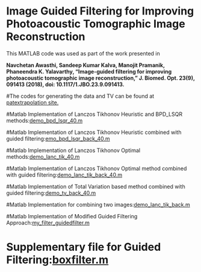 # Image Guided Filtering for Improving Photoacoustic Tomographic Image Reconstruction

This MATLAB code was used as part of the work presented in

**Navchetan Awasthi, Sandeep Kumar Kalva, Manojit Pramanik, Phaneendra K. Yalavarthy, “Image-guided filtering for improving photoacoustic tomographic image reconstruction,” J. Biomed. Opt. 23(9), 091413 (2018), doi: 10.1117/1.JBO.23.9.091413.**

#The codes for generating the data and TV can be found at [patextrapolation site.](https://sites.google.com/site/sercmig/home/patextrapolation)

#Matlab Implementation of Lanczos Tikhonov Heuristic and BPD_LSQR methods:[demo_bpd_lsqr_40.m](https://sites.google.com/site/sercmig/system/app/pages/admin/revisions?wuid=wuid:gx:342a012c636c1e25)

#Matlab Implementation of Lanczos Tikhonov Heuristic combined with guided filtering:[emo_bpd_lsqr_back_40.m](https://sites.google.com/site/sercmig/system/app/pages/admin/revisions?wuid=wuid:gx:43335567852e9a4e)

#Matlab Implementation of Lanczos Tikhonov Optimal methods:[demo_lanc_tik_40.m](https://sites.google.com/site/sercmig/system/app/pages/admin/revisions?wuid=wuid:gx:4c59e4224b919008)

#Matlab Implementation of Lanczos Tikhonov Optimal method combined with guided filtering:[demo_lanc_tik_back_40.m](https://sites.google.com/site/sercmig/system/app/pages/admin/revisions?wuid=wuid:gx:7c2e68a93603cf80)

#Matlab Implementation of Total Variation based method combined with guided filtering:[demo_tv_back_40.m](https://sites.google.com/site/sercmig/system/app/pages/admin/revisions?wuid=wuid:gx:671cbcf492a4c2a)

#Matlab Implementation for combining two images:[demo_lanc_tik_back.m](https://sites.google.com/site/sercmig/system/app/pages/admin/revisions?wuid=wuid:gx:7c2e68a93603cf80)

#Matlab Implementation of Modified Guided Filtering Approach:[my_filter_guidedfilter.m](https://sites.google.com/site/sercmig/system/app/pages/admin/revisions?wuid=wuid:gx:1a78d84829423690)

# Supplementary file for Guided Filtering:[boxfilter.m](https://sites.google.com/site/sercmig/system/app/pages/admin/revisions?wuid=wuid:gx:4952d0d019522355)
